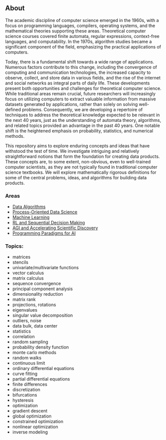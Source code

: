 
## About

The academic discipline of computer science emerged in the 1960s, with a focus on programming languages, compilers, operating systems, and the mathematical theories supporting these areas. Theoretical computer science courses covered finite automata, regular expressions, context-free languages, and computability. In the 1970s, algorithm studies became a significant component of the field, emphasizing the practical applications of computers.

Today, there is a fundamental shift towards a wide range of applications. Numerous factors contribute to this change, including the convergence of computing and communication technologies, the increased capacity to observe, collect, and store data in various fields, and the rise of the internet and social networks as integral parts of daily life. These developments present both opportunities and challenges for theoretical computer science. While traditional areas remain crucial, future researchers will increasingly focus on utilizing computers to extract valuable information from massive datasets generated by applications, rather than solely on solving well-defined problems. Consequently, we are developing a repertoire of techniques to address the theoretical knowledge expected to be relevant in the next 40 years, just as the understanding of automata theory, algorithms, and related topics provided an advantage in the past 40 years. One notable shift is the heightened emphasis on probability, statistics, and numerical methods.

This repository aims to explore enduring concepts and ideas that have withstood the test of time. We investigate intriguing and relatively straightforward notions that form the foundation for creating data products. These concepts are, to some extent, non-obvious, even to well-trained computer scientists, as they are not typically found in traditional computer science textbooks. We will explore mathematically rigorous definitions for some of the central problems, ideas, and algorithms for building data products.


### Areas

- [Data Algorithms]()
- [Process-Oriented Data Science](https://github.com/asjad99/Process_analytics_GYM/blob/master/docs/index.md)
- [Machine Learning](https://github.com/asjad99/Machine-Learning-GYM)
- [RL and Sequential Decision Making](https://github.com/asjad99/Reinforcement-Learning)
- [AGI and Accelerating Scientific Discovery](https://github.com/asjad99/AGI)
- [Programming Paradigms for AI](https://github.com/asjad99/programming-paradigms-)


### Topics: 


- matrices
- stencils
- univariate/multivariate functions
- vector calculus
- matrix calculus
- sequence convergence
- principal component analysis
- dimensionality reduction
- matrix rank
- projections, rotations
- eigenvalues
- singular value decomposition
- outliers, noise
- data bulk, data center
- statistics
- correlation
- random sampling
- probability density function
- monte carlo methods
- random walks
- continuous limit
- ordinary differential equations
- curve fitting
- partial differential equations
- finite differences
- discretization
- bifurcations
- hysteresis
- optimization
- gradient descent
- global optimization
- constrained optimization
- nonlinear optimization
- inverse modeling
